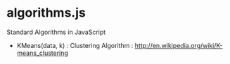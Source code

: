 algorithms.js
=============

Standard Algorithms in JavaScript

- KMeans(data, k) : Clustering Algorithm : http://en.wikipedia.org/wiki/K-means_clustering

